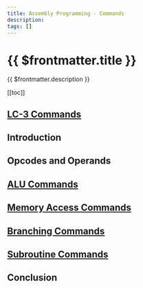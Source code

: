 ```yaml
---
title: Assembly Programming - Commands
description: 
tags: []
---
```


# {{ $frontmatter.title }}

{{ $frontmatter.description }}

<KeyConcepts :ConceptArray= "[
{
  Concept:'Software in much more useful if it can interacts with users and other systems',
  Details:'Accepting input and providing outputs to/from a user or other system allows software to solve more complicated problems.'
}
]" />

[[toc]]

## [LC-3 Commands](../../../LC3/Commands/index.md) 

## Introduction

## Opcodes and Operands

## [ALU Commands](ALUCommands)

## [Memory Access Commands](MemoryAccessCommands)

## [Branching Commands](BranchingCommands)

## [Subroutine Commands](SubroutineCommands)

## Conclusion